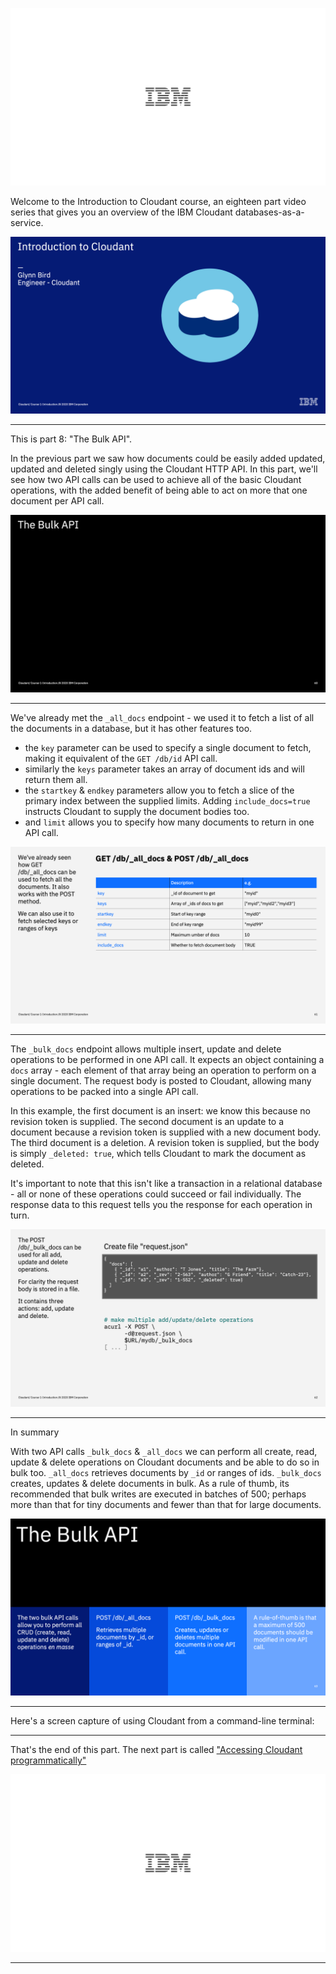 ![](slides/Slide0.png)

Welcome to the Introduction to Cloudant course, an eighteen part video series that gives you an overview of the IBM Cloudant databases-as-a-service.

![](slides/Slide1.png)

---

This is part 8: "The Bulk API".

In the previous part we saw how documents could be easily added updated, updated and deleted singly using the Cloudant HTTP API. In this part, we'll see how two API calls can be used to achieve all of the basic Cloudant operations, with the added benefit of being able to act on more that one document per API call.

![](slides/Slide60.png)

---

We've already met the `_all_docs` endpoint - we used it to fetch a list of all the documents in a database, but it has other features too.

- the `key` parameter can be used to specify a single document to fetch, making it equivalent of the `GET /db/id` API call.
- similarly the `keys` parameter takes an array of document ids and will return them all.
- the `startkey` & `endkey` parameters allow you to fetch a slice of the primary index between the supplied limits. Adding `include_docs=true` instructs Cloudant to supply the document bodies too.
- and `limit` allows you to specify how many documents to return in one API call.


![](slides/Slide61.png)

---

The `_bulk_docs` endpoint allows multiple insert, update and delete operations to be performed in one API call. It expects an object containing a `docs` array - each element of that array being an operation to perform on a single document. The request body is posted to Cloudant, allowing many operations to be packed into a single API call.

In this example, the first document is an insert: we know this because no revision token is supplied.
The second document is an update to a document because a revision token is supplied with a new document body.
The third document is a deletion. A revision token is supplied, but the body is simply `_deleted: true`, which tells Cloudant to mark the document as deleted.

It's important to note that this isn't like a transaction in a relational database - all or none of these operations could succeed or fail individually. The response data to this request tells you the response for each operation in turn.


![](slides/Slide62.png)

---

In summary

With two API calls `_bulk_docs` & `_all_docs` we can perform all create, read, update & delete operations on Cloudant documents and be able to do so in bulk too. `_all_docs` retrieves documents by `_id` or ranges of ids. `_bulk_docs` creates, updates & delete documents in bulk. As a rule of thumb, its recommended that bulk writes are executed in batches of 500; perhaps more than that for tiny documents and fewer than that for large documents.


![](slides/Slide63.png)

---


Here's a screen capture of using Cloudant from a command-line terminal:

---

That's the end of this part. The next part is called ["Accessing Cloudant programmatically"](./Part&#32;09&#32;-&#32;Accessing&#32;Cloudant&#32;programmatically.md)
 
![](slides/Slide0.png)

---